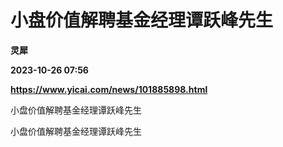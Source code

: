 # 小盘价值解聘基金经理谭跃峰先生
**灵犀**

**2023-10-26 07:56**

**https://www.yicai.com/news/101885898.html**

小盘价值解聘基金经理谭跃峰先生

小盘价值解聘基金经理谭跃峰先生